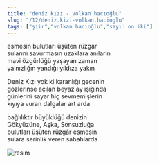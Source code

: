 ```yaml
---
title: "deniz kızı - volkan hacıoğlu"
slug: "/12/deniz.kizi-volkan.hacioglu"
tags: ["şiir","volkan hacıoğlu","sayı: on iki"]
---
```

esmesin bulutları üşüten rüzgâr    
sularını savurmasın uzaklara anıların  
mavi özgürlüğü yaşayan zaman  
yalnızlığın yandığı yıldıza yakın

Deniz Kızı yok ki karanlığı gecenin  
gözlerinse açılan beyaz ay ışığında  
günlerini sayar hiç sevmemişlerin  
kıyıya vuran dalgalar art arda

bağlılıktır büyüklüğü denizin  
Gökyüzüne, Aşka, Sonsuzluğa  
bulutları üşüten rüzgâr esmesin  
sulara serinlik veren sabahlarda

![resim](/img/ky12_24.jpg)